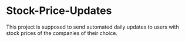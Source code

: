 # Stock-Price-Updates
This project is supposed to send automated daily updates to users with stock prices of the companies of their choice.
